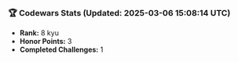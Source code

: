 ### 🏆 Codewars Stats (Updated: 2025-03-06 15:08:14 UTC)

- **Rank:** 8 kyu
- **Honor Points:** 3
- **Completed Challenges:** 1
